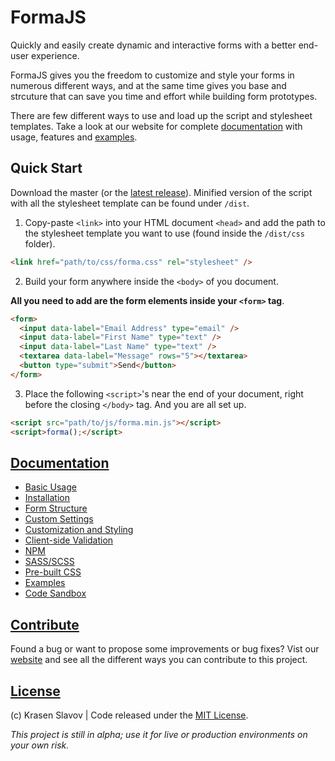# FormaJS

Quickly and easily create dynamic and interactive forms with a better end-user experience.

FormaJS gives you the freedom to customize and style your forms in numerous different ways, and at the same time gives you base and strcuture that can save you time and effort while building form prototypes.

There are few different ways to use and load up the script and stylesheet templates. Take a look at our website for complete [documentation](https://formajs.com/index.html) with usage, features and [examples](https://formajs.com/examples/index.html).

## Quick Start

Download the master (or the [latest release](https://github.com/krasenslavov/formajs/releases)). Minified version of the script with all the stylesheet template can be found under `/dist`.

1. Copy-paste `<link>` into your HTML document `<head>` and add the path to the stylesheet template you want to use (found inside the `/dist/css` folder).

```html
<link href="path/to/css/forma.css" rel="stylesheet" />
```

2. Build your form anywhere inside the `<body>` of you document. 

**All you need to add are the form elements inside your `<form>` tag**.

```html
<form>
  <input data-label="Email Address" type="email" />
  <input data-label="First Name" type="text" />
  <input data-label="Last Name" type="text" />
  <textarea data-label="Message" rows="5"></textarea>
  <button type="submit">Send</button>
</form>
```

3. Place the following `<script>`'s near the end of your document, right before the closing `</body>` tag. And you are all set up.

```html
<script src="path/to/js/forma.min.js"></script>
<script>forma();</script>
```

## [Documentation](https://formajs.com/)

* [Basic Usage](https://formajs.com/index.html)
* [Installation](https://formajs.com/index.html#installation)
* [Form Structure](https://formajs.com/index.html#structure)
* [Custom Settings](https://formajs.com/index.html#settings)
* [Customization and Styling](https://formajs.com/index.html#styling)
* [Client-side Validation](https://formajs.com/index.html#validation)
* [NPM](https://formajs.com/index.html#npm)
* [SASS/SCSS](https://formajs.com/scss.html)
* [Pre-built CSS](https://formajs.com/prebuilt/index.html)
* [Examples](https://formajs.com/examples/index.html)
* [Code Sandbox](https://formajs.com/sandbox.html)

## [Contribute](https://formajs.com/index.html#contribute)

Found a bug or want to propose some improvements or bug fixes? Vist our [website](https://formajs.com/index.html#contribute) and see all the different ways you can contribute to this project.

## [License](https://formajs.com/index.html#license)

(c) Krasen Slavov | Code released under the [MIT License](https://opensource.org/licenses/MIT).

*This project is still in alpha; use it for live or production environments on your own risk.*